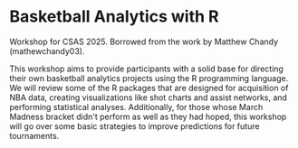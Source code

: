# Basketball Analytics with R
Workshop for CSAS 2025. Borrowed from the work by Matthew Chandy (mathewchandy03). 

This workshop aims to provide participants with a solid base for directing their own basketball analytics projects using the R programming language. We will review some of the R packages that are designed for acquisition of NBA data, creating visualizations like shot charts and assist networks, and performing statistical analyses. Additionally, for those whose March Madness bracket didn't perform as well as they had hoped, this workshop will go over some basic strategies to improve predictions for future tournaments.
